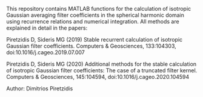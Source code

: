 This repository contains MATLAB functions for the calculation of isotropic Gaussian averaging filter coefficients in the spherical harmonic domain using recurrence relations and numerical integration. All methods are explained in detail in the papers:

Piretzidis D, Sideris MG (2019) Stable recurrent calculation of isotropic Gaussian filter coefficients. Computers & Geosciences, 133:104303, doi:10.1016/j.cageo.2019.07.007

Piretzidis D, Sideris MG (2020) Additional methods for the stable calculation of isotropic Gaussian filter coefficients: The case of a truncated filter kernel. Computers & Geosciences, 145:104594, doi:10.1016/j.cageo.2020.104594

Author: Dimitrios Piretzidis
